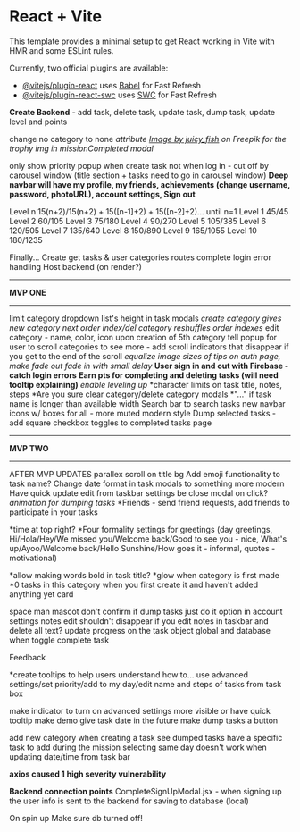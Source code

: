 # React + Vite

This template provides a minimal setup to get React working in Vite with HMR and some ESLint rules.

Currently, two official plugins are available:

- [@vitejs/plugin-react](https://github.com/vitejs/vite-plugin-react/blob/main/packages/plugin-react/README.md) uses [Babel](https://babeljs.io/) for Fast Refresh
- [@vitejs/plugin-react-swc](https://github.com/vitejs/vite-plugin-react-swc) uses [SWC](https://swc.rs/) for Fast Refresh



**<!-- Potential features and add-ons -->**
<!-- *Capitalize first letter of task name for the user in case they forgot to - steps as well! -->
<!-- *Advanced settings toggle stays simple/advanced until you change it again -->
<!-- *Are you sure before deleting a task -->
<!-- *Make TaskBox component -->
<!-- **Quick update task functions - need time and category** -->
<!-- **Edit task modal if you want to change everything at once - need to complete update function** -->
<!-- **Create pages for each category that holds tasks of that category - may have to create running counts for each category and tasktype (priority/completed etc.) as you update tasks** -->
<!-- **Task completion strikes out task - struck out task stays at the bottom of the list but not indicated in # tasks to complete in that category - second map after primary one listing completed tasks in the category** -->
<!-- *Put tasks list into DataContext to access app wide -->
<!-- **id in task objects must rearrange when deleting a task!** -->
<!-- *change background - click bg pic to cycle over -->
<!-- *Create your own category -->
<!-- *Delete a category -->
**Create Backend** - add task, delete task, update task, dump task, update level and points
<!-- error message not sure if meaningful(SAWarning: Object of type <Task> not in session, add operation along 'Step.task' won't proceed)
  db.session.commit() -->
<!-- *Welcome to Demo mode - w instructions on what you can do* -->
<!-- *category of newly created tasks = allTasks??* -->
change no category to none
*attribute <a href="https://www.freepik.com/free-vector/trophy-flat-style_73897148.htm#query=trophy%20png&position=3&from_view=keyword&track=ais&uuid=007cb5db-57b1-420e-a773-9e90c9bd46a0">Image by juicy_fish</a> on Freepik for the trophy img in missionCompleted modal*
<!-- *add my day to full tray icons* -->
<!-- **Theme settings - Dark mode toggle** -->
<!-- open create category from task modals -->
only show priority popup when create task not when log in - cut off by carousel window (title section + tasks need to go in carousel window)
**Deep navbar will have my profile, my friends, achievements (change username, password, photoURL), account settings, Sign out**
<!-- **create dumped key and arr for dumped tasks* - *dump folder that you can restore tasks from-remove myDay, remove progress, add completed date, add points earned** -->
<!-- *create level key* -->
Level n 15(n+2)/15(n+2) + 15([n-1]+2) + 15([n-2]+2)... until n=1
Level 1 45/45
Level 2 60/105
Level 3 75/180
Level 4 90/270
Level 5 105/385
Level 6 120/505
Level 7 135/640
Level 8 150/890
Level 9 165/1055
Level 10 180/1235

Finally...
Create get tasks & user categories routes
complete login error handling
Host backend (on render?)

<!-- *make 2nd category list scrollable -->
<!-- *confetti for final mission completed?* - nahhh -->
<!-- are you sure modal for task dumping -->
<!-- *remove it would be cool textarea from feedback modal* -->
<!-- *not all tasks completed but mission still getting completed ??* -->
<!-- *photoURL nullable, backup render if no photoURL -->
<!-- *add time created key to tasks - not needed, initial frontend task list is based on chrono -->
<!-- *Add participants to create/edit task modals - between Notes and date/time! OR next to cancel button in the bott-right -->
<!-- *make + Add steps button fade out if 5 steps already added -->
*******
**MVP ONE**
*******
limit category dropdown list's height in task modals
*create category gives new category next order index/del category reshuffles order indexes*
edit category - name, color, icon
upon creation of 5th category tell popup for user to scroll categories to see more - add scroll indicators that disappear if you get to the end of the scroll
*equalize image sizes of tips on auth page, make fade out fade in with small delay*
**User sign in and out with Firebase - catch login errors**
**Earn pts for completing and deleting tasks (will need tooltip explaining)**
*enable leveling up*
*character limits on task title, notes, steps
*Are you sure clear category/delete category modals
*"..." if task name is longer than available width
Search bar to search tasks
new navbar icons w/ boxes for all - more muted modern style
Dump selected tasks - add square checkbox toggles to completed tasks page
*******
**MVP TWO**
*******

AFTER MVP UPDATES
parallex scroll on title bg
Add emoji functionality to task name? 
Change date format in task modals to something more modern
Have quick update edit from taskbar settings be close modal on click?
*animation for dumping tasks*
*Friends - send friend requests, add friends to participate in your tasks
<!-- **Make the column title area fixed when scrolling** -->
*time at top right?
*Four formality settings for greetings (day greetings, Hi/Hola/Hey/We missed you/Welcome back/Good to see you - nice, What's up/Ayoo/Welcome back/Hello Sunshine/How goes it - informal, quotes - motivational)
<!-- *slide title text in? -->
<!-- *diff color backgrounds for list headers -->
*allow making words bold in task title?
*glow when category is first made
*0 tasks in this category when you first create it and haven't added anything yet card
<!-- *make time picker w/o 0 in front of time -->
space man mascot
don't confirm if dump tasks just do it option in account settings
notes edit shouldn't disappear if you edit notes in taskbar and delete all text?
update progress on the task object global and database when toggle complete task


Feedback
<!-- *Make AM/PM drop down separate selection (meet user expectations) -->
<!-- *Make priority btn bolder when inactive -->
*create tooltips to help users understand how to... use advanced settings/set priority/add to my day/edit name and steps of tasks from task box
<!-- make priority button on task bar more visible -->
make indicator to turn on advanced settings more visible or have quick tooltip
make demo give task date in the future
make dump tasks a button
<!-- hit enter to confirm a step and add a new one -->
add new category when creating a task
see dumped tasks
have a specific task to add during the mission
selecting same day doesn't work when updating date/time from task bar


**axios caused 1 high severity vulnerability**

**Backend connection points**
CompleteSignUpModal.jsx - when signing up the user info is sent to the backend for saving to database (local)

On spin up
Make sure db turned off!